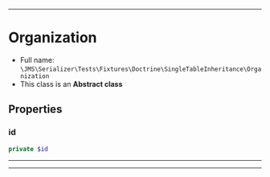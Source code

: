 ***

# Organization

* Full name: `\JMS\Serializer\Tests\Fixtures\Doctrine\SingleTableInheritance\Organization`
* This class is an **Abstract class**

## Properties

### id

```php
private $id
```

***



***


